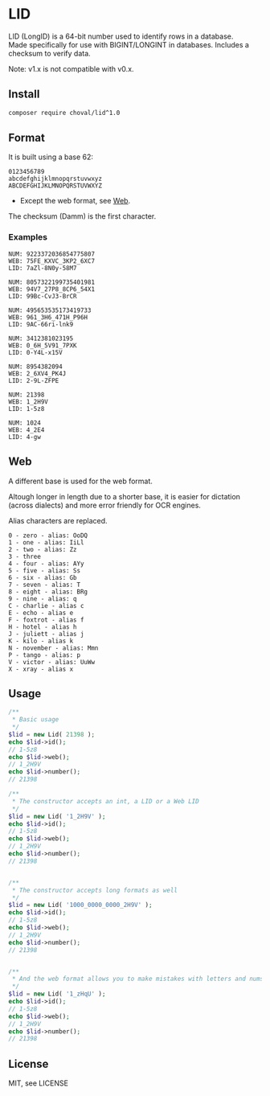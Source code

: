 # LID

LID (LongID) is a 64-bit number used to identify rows in a database.  
Made specifically for use with BIGINT/LONGINT in databases. Includes a checksum to verify data.

Note: v1.x is not compatible with v0.x.

## Install

```sh
composer require choval/lid^1.0
```

## Format

It is built using a base 62:

```
0123456789
abcdefghijklmnopqrstuvwxyz
ABCDEFGHIJKLMNOPQRSTUVWXYZ
```

* Except the web format, see <a href="#web">Web</a>.

The checksum (Damm) is the first character.

### Examples

```
NUM: 9223372036854775807
WEB: 75FE_KXVC_3KP2_6XC7
LID: 7aZl-8N0y-58M7

NUM: 8057322199735401981
WEB: 94V7_27P8_8CP6_54X1
LID: 99Bc-CvJ3-BrCR

NUM: 495653535173419733
WEB: 961_3H6_471H_P96H
LID: 9AC-66ri-lnk9

NUM: 3412381023195
WEB: 0_6H_5V91_7PXK
LID: 0-Y4L-x15V

NUM: 8954382094
WEB: 2_6XV4_PK4J
LID: 2-9L-ZFPE

NUM: 21398
WEB: 1_2H9V
LID: 1-5z8

NUM: 1024
WEB: 4_2E4
LID: 4-gw
```


<a name="web"></a>
## Web

A different base is used for the web format.

Altough longer in length due to a shorter base, it is easier for dictation (across dialects) and more error friendly for OCR engines.

Alias characters are replaced.

```
0 - zero - alias: OoDQ
1 - one - alias: IiLl
2 - two - alias: Zz
3 - three
4 - four - alias: AYy
5 - five - alias: Ss
6 - six - alias: Gb
7 - seven - alias: T
8 - eight - alias: BRg
9 - nine - alias: q
C - charlie - alias c
E - echo - alias e
F - foxtrot - alias f
H - hotel - alias h
J - juliett - alias j
K - kilo - alias k
N - november - alias: Mmn
P - tango - alias: p
V - victor - alias: UuWw
X - xray - alias x
```

## Usage

```php
/**
 * Basic usage
 */
$lid = new Lid( 21398 );
echo $lid->id();
// 1-5z8
echo $lid->web();
// 1_2H9V
echo $lid->number();
// 21398

/**
 * The constructor accepts an int, a LID or a Web LID
 */
$lid = new Lid( '1_2H9V' );
echo $lid->id();
// 1-5z8
echo $lid->web();
// 1_2H9V
echo $lid->number();
// 21398


/**
 * The constructor accepts long formats as well
 */
$lid = new Lid( '1000_0000_0000_2H9V' );
echo $lid->id();
// 1-5z8
echo $lid->web();
// 1_2H9V
echo $lid->number();
// 21398


/**
 * And the web format allows you to make mistakes with letters and nums
 */
$lid = new Lid( '1_zHqU' );
echo $lid->id();
// 1-5z8
echo $lid->web();
// 1_2H9V
echo $lid->number();
// 21398
```

## License

MIT, see LICENSE

